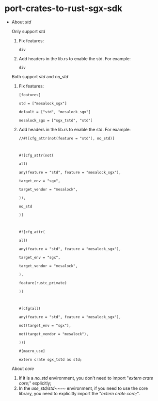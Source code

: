 # port-crates-to-rust-sgx-sdk

* About *std*

  Only support *std*

  1. Fix features:

     ```mermaid
     div
     ```
  2. Add headers in the lib.rs to enable the std. For example:

     ```mermaid
     div
     ```

  Both support *std* and *no_std*

  1. Fix features:
     ```mermaid
     [features]

     std = ["mesalock_sgx"]

     default = ["std", "mesalock_sgx"]

     mesalock_sgx = ["sgx_tstd", "std"]
     ```
  2. Add headers in the lib.rs to enable the std. For example:
     ```mermaid
     //#![cfg_attr(not(feature = "std"), no_std)]



     #![cfg_attr(not(

     all(

     any(feature = "std", feature = "mesalock_sgx"),

     target_env = "sgx",

     target_vendor = "mesalock",

     )),

     no_std

     )]



     #![cfg_attr(

     all(

     any(feature = "std", feature = "mesalock_sgx"),

     target_env = "sgx",

     target_vendor = "mesalock",

     ),

     feature(rustc_private)

     )]



     #[cfg(all(

     any(feature = "std", feature = "mesalock_sgx"),

     not(target_env = "sgx"),

     not(target_vendor = "mesalock"),

     ))]

     #[macro_use]

     extern crate sgx_tstd as std;
     ```

  About *core*

  1. If it is a *no_std* environment, you don't need to import "*extern crate core;*" explicitly;
  2. In the *use_std/std~~~~* environment, if you need to use the core library, you need to explicitly import the "*extern crate core;*".

